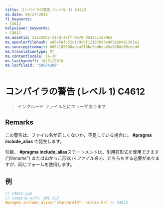 ```yaml
---
title: コンパイラの警告 (レベル 1) C4612
ms.date: 08/27/2018
f1_keywords:
- C4612
helpviewer_keywords:
- C4612
ms.assetid: 21ac02b2-51cd-4aff-9b70-d543511d5962
ms.openlocfilehash: ed5458fc52c1c9c9f12187095e4658204613d1a1
ms.sourcegitcommit: 6052185696adca270bc9bdbec45a626dd89cdcdd
ms.translationtype: MT
ms.contentlocale: ja-JP
ms.lasthandoff: 10/31/2018
ms.locfileid: "50574266"
---
```

# <a name="compiler-warning-level-1-c4612"></a>コンパイラの警告 (レベル 1) C4612

> インクルード ファイル名にエラーがあります

## <a name="remarks"></a>Remarks

この警告は、ファイル名が正しくないか、不足している場合に、 **#pragma include_alias** で発生します。

引数、 **#pragma include_alias**ステートメントは、引用符形式を使用できます ("*filename*") または山かっこ形式 (\<*ファイル名*>)、どちらもする必要がありますが、同じフォームを使用します。

## <a name="example"></a>例

```cpp
// C4612.cpp
// compile with: /W1 /LD
#pragma include_alias("StandardIO", <stdio.h>) // C4612
```